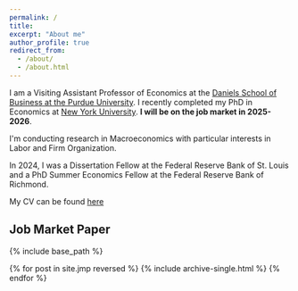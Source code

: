 ```yaml
---
permalink: /
title: 
excerpt: "About me"
author_profile: true
redirect_from: 
  - /about/
  - /about.html
---
```


I am a Visiting Assistant Professor of Economics at the [Daniels School of Business at the Purdue University](https://business.purdue.edu/undergraduate/academics/economics.php). I recently completed my PhD in Economics at [New York University](https://as.nyu.edu/econ.html). **I will be on the job market in 2025-2026**. 

I'm conducting research in Macroeconomics with particular interests in Labor and Firm Organization.

In 2024, I was a Dissertation Fellow at the Federal Reserve Bank of St. Louis and a PhD Summer Economics Fellow at the Federal Reserve Bank of Richmond.

My CV can be found [here](https://gstoledo.github.io/docs/Cv_GT.pdf)


## Job Market Paper

{% include base_path %}

{% for post in site.jmp reversed %}
{% include archive-single.html %}
{% endfor %}
